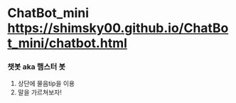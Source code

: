 # ChatBot_mini https://shimsky00.github.io/ChatBot_mini/chatbot.html
### 챗봇 aka 햄스터 봇 

1. 상단에 물음tip을 이용
2. 말을 가르쳐보자!
